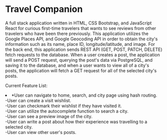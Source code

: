 # Travel Companion

A full stack application written in HTML, CSS Bootstrap, and JavaScript React for curious first-time travelers that wants to see reviews from other travelers who have been there previously. This application utilizes the Google Places API, and Google Geocoding API in order to obtain the city's information such as its name, place ID, longitude/latitude, and image. For the back end, this application sends REST API (GET, POST, PATCH, DELETE) fetch requests to the database. When a user creates a post, the application will send a POST request, querying the post's data via PostgreSQL, and saving it to the database, and when a user wants to view all of a city's posts, the application will fetch a GET request for all of the selected city's posts.

Current Feature List:

<li>
*User can navigate to home, search, and city page using hash routing.<br />
-User can create a visit wishlist.<br />
-User can checkmark their wishlist if they have visited it.<br />
-User can utilize the autocomplete function to search a city.<br />
-User can see a preview image of the city.<br />
-User can write a post about how their experience was travelling to a selected city.<br />
-User can view other user's posts.<br />
</li>

